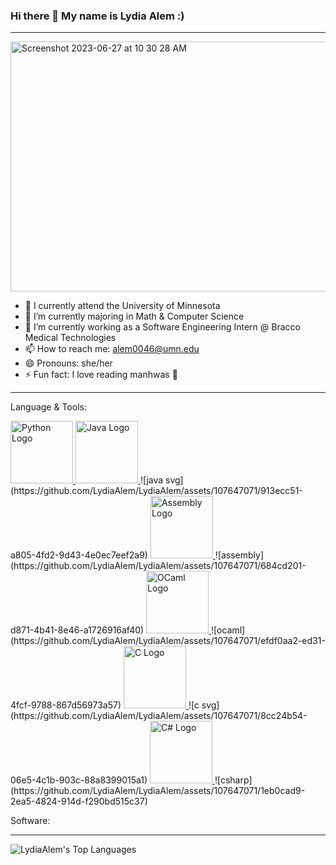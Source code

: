 ### Hi there 👋 My name is Lydia Alem :)
---

<img width="900" height="400" alt="Screenshot 2023-06-27 at 10 30 28 AM" src="https://github.com/LydiaAlem/LydiaAlem/assets/107647071/1e88f391-999e-4326-87aa-fdec2e0ed29a">

- 📍 I currently attend the University of Minnesota
- 🌱 I’m currently majoring in Math & Computer Science
- 🔭 I’m currently working as a Software Engineering Intern @ Bracco Medical Technologies
- 📫 How to reach me: alem0046@umn.edu
- 😄 Pronouns: she/her
- ⚡ Fun fact: I love reading manhwas 💛
---
Language & Tools:
<!-- Python -->
<a href="https://www.python.org/">
  <img src="https://www.python.org/static/community_logos/python-logo-generic.svg" alt="Python Logo" width="100" height="100">
</a>
<!-- Java -->
<a href="https://www.java.com/">
  <img src="https://raw.githubusercontent.com/LydiaAlem/images/java.svg.png" alt="Java Logo" width="100" height="100">
</a>
![java svg](https://github.com/LydiaAlem/LydiaAlem/assets/107647071/913ecc51-a805-4fd2-9d43-4e0ec7eef2a9)


<!-- Assembly (x86-64) -->
<a href="https://www.assembly.org/">
  <img src="https://www.example.com/assembly-logo.png" alt="Assembly Logo" width="100" height="100">
</a>
![assembly](https://github.com/LydiaAlem/LydiaAlem/assets/107647071/684cd201-d871-4b41-8e46-a1726916af40)

<!-- Ocaml -->
<a href="https://ocaml.org/">
  <img src="https://www.example.com/ocaml-logo.png" alt="OCaml Logo" width="100" height="100">
</a>
![ocaml](https://github.com/LydiaAlem/LydiaAlem/assets/107647071/efdf0aa2-ed31-4fcf-9788-867d56973a57)


<!-- C -->
<a href="https://www.cprogramming.com/">
  <img src="https://www.example.com/c-logo.png" alt="C Logo" width="100" height="100">
</a>
![c svg](https://github.com/LydiaAlem/LydiaAlem/assets/107647071/8cc24b54-06e5-4c1b-903c-88a8399015a1)

<!-- C# -->
<a href="https://docs.microsoft.com/en-us/dotnet/csharp/">
  <img src="https://www.example.com/csharp-logo.png" alt="C# Logo" width="100" height="100">
</a>
![csharp](https://github.com/LydiaAlem/LydiaAlem/assets/107647071/1eb0cad9-2ea5-4824-914d-f290bd515c37)

Software:



---
![LydiaAlem's Top Languages](https://github-readme-stats.vercel.app/api/top-langs/?username=LydiaAlem&theme=highcontrast&show_icons=true&hide_border=true&layout=compact)
